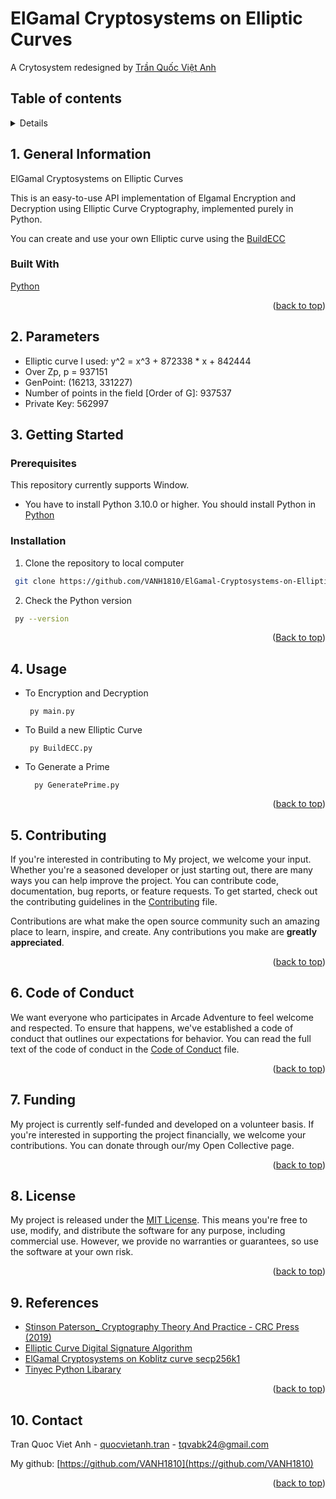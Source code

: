 # ElGamal Cryptosystems on Elliptic Curves
A Crytosystem redesigned by [Trần Quốc Việt Anh](https://github.com/VANH1810)

<div id="readme-top"></div>
<!-- TABLE OF CONTENTS -->

## Table of contents

<details>
  <ol>
    <li>
      <a href="#1-general-information">General Information</a>
      <ul>
        <li><a href="#built-with">Built With</a></li>
      </ul>
    </li>
    <li><a href="#2-parameters">Parameters</a></li>
    <li>
      <a href="#3-getting-started">Getting Started</a>
      <ul>
        <li><a href="#prerequisites">Prerequisites</a></li>
        <li><a href="#installation">Installation</a></li>
      </ul>
    </li>
    <li><a href="#4-usage">Usage</a></li>
    <li><a href="#5-contributing">Contributing</a></li>
    <li><a href="#6-code-of-conduct">Code of Conduct</a></li>
    <li><a href="#7-funding">Funding</a></li>
    <li><a href="#8-license">License</a></li>
    <li><a href="#9-references">Reference</a></li>
    <li><a href="#10-contact">Contact</a></li>
  </ol>
</details>

<!-- GENAERAL INFORMATION -->
## 1. General Information

ElGamal Cryptosystems on Elliptic Curves

This is an easy-to-use API implementation of Elgamal Encryption and Decryption using Elliptic Curve Cryptography, implemented purely in Python. 

You can create and use your own Elliptic curve using the [BuildECC](../BuildECC.py)

### Built With

[Python](https://www.python.org/)

<p align="right">(<a href="#readme-top">back to top</a>)</p>

## 2. Parameters
* Elliptic curve I used:  y^2 = x^3 + 872338 * x + 842444
* Over Zp, p = 937151
* GenPoint: (16213, 331227)
* Number of points in the field [Order of G]: 937537
* Private Key: 562997

## 3. Getting Started

### Prerequisites

This repository currently supports Window.
* You have to install Python 3.10.0 or higher. You should install Python in [Python](https://www.python.org/downloads/)

### Installation
1. Clone the repository to local computer

  ```bash
   git clone https://github.com/VANH1810/ElGamal-Cryptosystems-on-Elliptic-Curves.git
  ```
2. Check the Python version
  ```bash
   py --version
  ```
<p align="right">(<a href="#readme-top">Back to top</a>)</p>

<!-- USAGE EXAMPLES -->
## 4. Usage
* To Encryption and Decryption
  ``` ssh
   py main.py
    ```
* To Build a new Elliptic Curve
  ``` ssh
   py BuildECC.py
    ```
* To Generate a Prime
  ``` ssh
    py GeneratePrime.py
    ```
<p align="right">(<a href="#readme-top">back to top</a>)</p>

<!-- CONTRIBUTING -->
## 5. Contributing

If you're interested in contributing to My project, we welcome your input. Whether you're a seasoned developer or just starting out, there are many ways you can help improve the project. You can contribute code, documentation, bug reports, or feature requests. To get started, check out the contributing guidelines in the [Contributing](CONTRIBUTING.md) file.

Contributions are what make the open source community such an amazing place to learn, inspire, and create. Any contributions you make are **greatly appreciated**.
<p align="right">(<a href="#readme-top">back to top</a>)</p>

<!-- CODE OF CONDUCT -->
## 6. Code of Conduct
We want everyone who participates in Arcade Adventure to feel welcome and respected. To ensure that happens, we've established a code of conduct that outlines our expectations for behavior. You can read the full text of the code of conduct in the [Code of Conduct](CODE_OF_CONDUCT.md) file.

<p align="right">(<a href="#readme-top">back to top</a>)</p>

<!-- FUNDING -->
## 7. Funding
My project is currently self-funded and developed on a volunteer basis. If you're interested in supporting the project financially, we welcome your contributions. You can donate through our/my Open Collective page.
<p align="right">(<a href="#readme-top">back to top</a>)</p>

<!-- LICENSE -->
## 8. License
My project is released under the [MIT License](LICENSE.md). This means you're free to use, modify, and distribute the software for any purpose, including commercial use. However, we provide no warranties or guarantees, so use the software at your own risk.

<p align="right">(<a href="#readme-top">back to top</a>)</p>

<!-- REFERENCES -->
## 9. References
* [Stinson Paterson_ Cryptography Theory And Practice - CRC Press (2019)](https://www.taylorfrancis.com/books/mono/10.1201/9781315282497/cryptography-douglas-robert-stinson-maura-paterson)
* [Elliptic Curve Digital Signature Algorithm](https://learnmeabitcoin.com/technical/cryptography/elliptic-curve/ecdsa/)
* [ElGamal Cryptosystems on Koblitz curve secp256k1](https://github.com/Yash0day/ElgamalEncryption-using-ECC)
* [Tinyec Python Libarary](https://pypi.org/project/tinyec/)

<p align="right">(<a href="#readme-top">back to top</a>)</p>

<!-- CONTACT -->
## 10. Contact

Tran Quoc Viet Anh - [quocvietanh.tran](https://www.facebook.com/quocvietanh.tran/) - tqvabk24@gmail.com

My github: [https://github.com/VANH1810](https://github.com/VANH1810)


<p align="right">(<a href="#readme-top">back to top</a>)</p>
